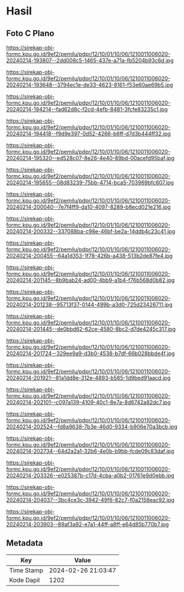 # Hasil

## Foto C Plano

https://sirekap-obj-formc.kpu.go.id/9ef2/pemilu/pdpr/12/10/01/10/06/1210011006020-20240214-193807--2dd008c5-1465-437e-a71a-fb5204b93c6d.jpg

https://sirekap-obj-formc.kpu.go.id/9ef2/pemilu/pdpr/12/10/01/10/06/1210011006020-20240214-193648--3794ec1e-de33-4623-8161-f53e60ae69b5.jpg

https://sirekap-obj-formc.kpu.go.id/9ef2/pemilu/pdpr/12/10/01/10/06/1210011006020-20240214-194214--fad62d8c-f2cd-4efb-8481-3fcfe83235c1.jpg

https://sirekap-obj-formc.kpu.go.id/9ef2/pemilu/pdpr/12/10/01/10/06/1210011006020-20240214-194418--f9d9e397-0d52-4266-b6ff-d7d3b444ff32.jpg

https://sirekap-obj-formc.kpu.go.id/9ef2/pemilu/pdpr/12/10/01/10/06/1210011006020-20240214-195320--ed528c07-8e26-4e40-89bd-00acefd95baf.jpg

https://sirekap-obj-formc.kpu.go.id/9ef2/pemilu/pdpr/12/10/01/10/06/1210011006020-20240214-195655--08d83239-75bb-4714-bca5-703969bfc607.jpg

https://sirekap-obj-formc.kpu.go.id/9ef2/pemilu/pdpr/12/10/01/10/06/1210011006020-20240214-200040--7e7f4ff9-da10-4097-8289-b8ecd021e216.jpg

https://sirekap-obj-formc.kpu.go.id/9ef2/pemilu/pdpr/12/10/01/10/06/1210011006020-20240214-200332--337088ba-c98e-46bf-be2a-14ddb4c23c41.jpg

https://sirekap-obj-formc.kpu.go.id/9ef2/pemilu/pdpr/12/10/01/10/06/1210011006020-20240214-200455--64a1d353-1f78-426b-a438-513b2de87fe4.jpg

https://sirekap-obj-formc.kpu.go.id/9ef2/pemilu/pdpr/12/10/01/10/06/1210011006020-20240214-201145--8b9bab24-ad00-4bb9-a1b4-f76b568d0b82.jpg

https://sirekap-obj-formc.kpu.go.id/9ef2/pemilu/pdpr/12/10/01/10/06/1210011006020-20240214-201238--95713f37-0144-499b-a3d0-725d23426711.jpg

https://sirekap-obj-formc.kpu.go.id/9ef2/pemilu/pdpr/12/10/01/10/06/1210011006020-20240214-201445--de0bbd62-62ce-4580-8bc2-d7de4245c317.jpg

https://sirekap-obj-formc.kpu.go.id/9ef2/pemilu/pdpr/12/10/01/10/06/1210011006020-20240214-201724--329ee9a9-d3b0-4538-b7df-66b028bbde4f.jpg

https://sirekap-obj-formc.kpu.go.id/9ef2/pemilu/pdpr/12/10/01/10/06/1210011006020-20240214-201921--81a1dd8e-312e-4893-b585-1d9bed91aacd.jpg

https://sirekap-obj-formc.kpu.go.id/9ef2/pemilu/pdpr/12/10/01/10/06/1210011006020-20240214-202101--c097a139-4109-40c1-8e7a-8d6742a82dc7.jpg

https://sirekap-obj-formc.kpu.go.id/9ef2/pemilu/pdpr/12/10/01/10/06/1210011006020-20240214-202524--fd8a9638-7b3e-46d0-9334-b906e70a3bcb.jpg

https://sirekap-obj-formc.kpu.go.id/9ef2/pemilu/pdpr/12/10/01/10/06/1210011006020-20240214-202734--64d2a2a1-32b6-4e0b-b9bb-fcde09c83daf.jpg

https://sirekap-obj-formc.kpu.go.id/9ef2/pemilu/pdpr/12/10/01/10/06/1210011006020-20240214-203326--e025387b-c17d-4cba-a0b2-01761e9d0ebb.jpg

https://sirekap-obj-formc.kpu.go.id/9ef2/pemilu/pdpr/12/10/01/10/06/1210011006020-20240214-204037--3bc4ce3c-3942-49f6-82c7-f0a2158eac92.jpg

https://sirekap-obj-formc.kpu.go.id/9ef2/pemilu/pdpr/12/10/01/10/06/1210011006020-20240214-203903--89af3a92-e7a1-44ff-a8ff-e64d85b770b7.jpg


## Metadata

| Key        | Value               |
| ---------- | ------------------- |
| Time Stamp | 2024-02-26 21:03:47 |
| Kode Dapil | 1202                |



